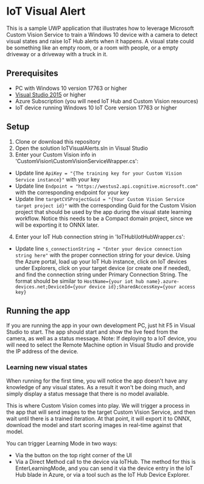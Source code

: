 # IoT Visual Alert
This is a sample UWP application that illustrates how to leverage Microsoft Custom Vision Service 
to train a Windows 10 device with a camera to detect visual states and raise IoT Hub alerts when it happens. 
A visual state could be something like an empty room, or a room with people, or a empty driveway or a driveway with a truck in it. 

## Prerequisites

- PC with Windows 10 version 17763 or higher
- [Visual Studio 2015](https://visualstudio.microsoft.com/) or higher
- Azure Subscription (you will need IoT Hub and Custom Vision resources)
- IoT device running Windows 10 IoT Core version 17763 or higher

## Setup

1. Clone or download this repository
2. Open the solution IoTVisualAlerts.sln in Visual Studio
3. Enter your Custom Vision info in 'CustomVision\CustomVisionServiceWrapper.cs':
  * Update line ```ApiKey = "{The training key for your Custom Vision Service instance}"``` with your key
  * Update line ```Endpoint = "https://westus2.api.cognitive.microsoft.com"``` with the corresponding endpoint for your key
  * Update line ```targetCVSProjectGuid = "{Your Custom Vision Service target project id}"``` with the corresponding Guid for the Custom Vision project that should be used by the app during the visual state learning workflow. Notice this needs to be a Compact domain project, since we will be exporting it to ONNX later.
4. Enter your IoT Hub connection string in 'IoTHub\IotHubWrapper.cs':
  * Update line ```s_connectionString = "Enter your device connection string here"``` with the proper connection string for your device. Using the Azure portal, load up your IoT Hub instance, click on IoT devices under Explorers, click on your target device (or create one if needed), and find the connection string under Primary Connection String. The format should be similar to ```HostName={your iot hub name}.azure-devices.net;DeviceId={your device id};SharedAccessKey={your access key}```

## Running the app

If you are running the app in your own development PC, just hit F5 in Visual Studio to start. The app should start and show the live 
feed from the camera, as well as a status message. Note: If deploying to a IoT device, you will need to select the Remote Machine option in Visual Studio and provide the IP address of the device.

### Learning new visual states
When running for the first time, you will notice the app doesn't have any knowledge of any visual states. As a result it won't be doing much, and simply display a status message that there is no model available. 

This is where Custom Vision comes into play. We will trigger a process in the app that will send images to the target Custom Vision Service, and then wait until there is a trained iteration. At that point, 
it will export it to ONNX, download the model and start scoring images in real-time against that model. 

You can trigger Learning Mode in two ways:
  * Via the button on the top right corner of the UI
  * Via a Direct Method call to the device via IoTHub. The method for this is EnterLearningMode, and you can send it via the device entry in the IoT Hub blade in Azure, or via a tool such as the IoT Hub Device Explorer.
 


